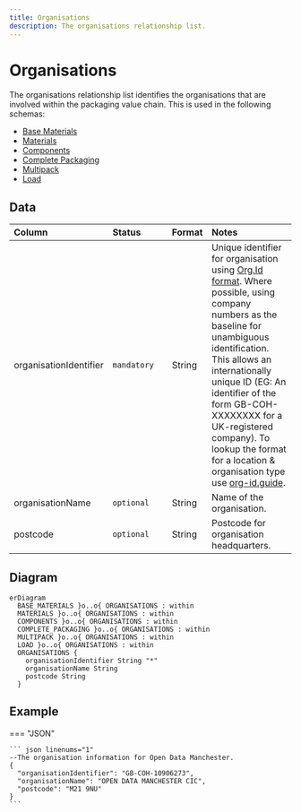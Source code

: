 ```yaml
---
title: Organisations
description: The organisations relationship list.
---
```


# Organisations

The organisations relationship list identifies the organisations that are involved within the packaging value chain. This is used in the following schemas:

* [Base Materials](../3_Data_Specification/3_1_Base_Materials.md)
* [Materials](../3_Data_Specification/3_2_Materials.md)
* [Components](../3_Data_Specification/3_3_Components.md)
* [Complete Packaging](../3_Data_Specification/3_4_Complete_Packaging.md)
* [Multipack](../3_Data_Specification/3_5_Multipack.md)
* [Load](../3_Data_Specification/3_7_Load.md)

## Data
|Column|<div style="width:90px">Status</div>|Format|Notes|
|:-|:-|:-|:-|
|organisationIdentifier|`mandatory`|String|Unique identifier for organisation using [Org.Id format](https://github.com/OpenDataServices/org-ids/). Where possible, using company numbers as the baseline for unambiguous identification. This allows an internationally unique ID (EG: An identifier of the form GB-COH-XXXXXXXX for a UK-registered company). To lookup the format for a location & organisation type use [org-id.guide](http://org-id.guide/).|
|organisationName|`optional`|String|Name of the organisation.|
|postcode|`optional`|String|Postcode for organisation headquarters.|

## Diagram

``` mermaid
erDiagram
  BASE_MATERIALS }o..o{ ORGANISATIONS : within
  MATERIALS }o..o{ ORGANISATIONS : within
  COMPONENTS }o..o{ ORGANISATIONS : within
  COMPLETE_PACKAGING }o..o{ ORGANISATIONS : within
  MULTIPACK }o..o{ ORGANISATIONS : within
  LOAD }o..o{ ORGANISATIONS : within
  ORGANISATIONS {
    organisationIdentifier String "*"
    organisationName String
    postcode String
  }
```

## Example

=== "JSON"

    ``` json linenums="1"
    --The organisation information for Open Data Manchester.
    {
      "organisationIdentifier": "GB-COH-10906273",
      "organisationName": "OPEN DATA MANCHESTER CIC",
      "postcode": "M21 9NU"
    }
    ```